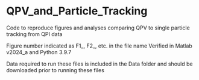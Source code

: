# QPV_and_Particle_Tracking
Code to reproduce figures and analyses comparing QPV to single particle tracking from QPI data

Figure number indicated as F1_, F2_, etc. in the file name
Verified in Matlab v2024_a and Python 3.9.7

Data required to run these files is included in the Data folder and should be downloaded prior to running these files
